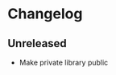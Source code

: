 # Changelog

<!-- There is always Unreleased section on the top. Subsections (Added, Changed, Fixed, Removed) should be added as needed. -->
## Unreleased
- Make private library public
